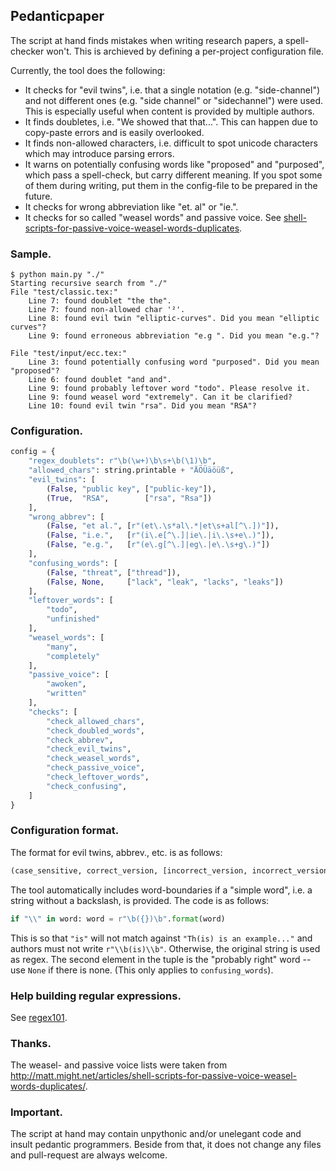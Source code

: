 ## Pedanticpaper

The script at hand finds mistakes when writing research papers, a spell-checker won't. This is archieved by defining a per-project configuration file.

Currently, the tool does the following:

* It checks for "evil twins", i.e. that a single notation (e.g. "side-channel") and not different ones (e.g. "side channel" or "sidechannel") were used. This is especially useful when content is provided by multiple authors.
* It finds doubletes, i.e. "We showed that that...". This can happen due to copy-paste errors and is easily overlooked.
* It finds non-allowed characters, i.e. difficult to spot unicode characters which may introduce parsing errors.
* It warns on potentially confusing words like "proposed" and "purposed", which pass a spell-check, but carry different meaning. If you spot some of them during writing, put them in the config-file to be prepared in the future.
* It checks for wrong abbreviation like "et. al" or "ie.".
* It checks for so called "weasel words" and passive voice. See [shell-scripts-for-passive-voice-weasel-words-duplicates](http://matt.might.net/articles/shell-scripts-for-passive-voice-weasel-words-duplicates/).


### Sample.

```
$ python main.py "./"
Starting recursive search from "./"
File "test/classic.tex:"
	Line 7: found doublet "the the".
	Line 7: found non-allowed char '²'.
	Line 8: found evil twin "elliptic-curves". Did you mean "elliptic curves"?
	Line 9: found erroneous abbreviation "e.g ". Did you mean "e.g."?

File "test/input/ecc.tex:"
	Line 3: found potentially confusing word "purposed". Did you mean "proposed"?
	Line 6: found doublet "and and".
	Line 9: found probably leftover word "todo". Please resolve it.
	Line 9: found weasel word "extremely". Can it be clarified?
	Line 10: found evil twin "rsa". Did you mean "RSA"?
```

### Configuration.

```Python
config = {
    "regex_doublets": r"\b(\w+)\b\s+\b(\1)\b",
    "allowed_chars": string.printable + "ÄÖÜäöüß",
    "evil_twins": [
        (False, "public key", ["public-key"]),
        (True,  "RSA",        ["rsa", "Rsa"])
    ],
    "wrong_abbrev": [
        (False, "et al.", [r"(et\.\s*al\.*|et\s+al[^\.])"]),
        (False, "i.e.",   [r"(i\.e[^\.]|ie\.|i\.\s+e\.)"]),
        (False, "e.g.",   [r"(e\.g[^\.]|eg\.|e\.\s+g\.)"])
    ],
    "confusing_words": [
        (False, "threat", ["thread"]),
        (False, None,     ["lack", "leak", "lacks", "leaks"])
    ],
    "leftover_words": [
        "todo",
        "unfinished"
    ],
    "weasel_words": [
        "many",
        "completely"
    ],
    "passive_voice": [
        "awoken",
        "written"
    ],
    "checks": [
        "check_allowed_chars",
        "check_doubled_words",
        "check_abbrev",
        "check_evil_twins",
        "check_weasel_words",
        "check_passive_voice",
        "check_leftover_words",
        "check_confusing",
    ]
}
```

### Configuration format.

The format for evil twins, abbrev., etc. is as follows:

```python
(case_sensitive, correct_version, [incorrect_version, incorrect_version, ...])
```

The tool automatically includes word-boundaries if a "simple word", i.e. a string without a backslash, is provided. The code is as follows:

```python
if "\\" in word: word = r"\b({})\b".format(word)
```

This is so that `"is"` will not match against `"Th(is) is an example..."` and authors must not write `r"\\b(is)\\b"`. Otherwise, the original string is used as regex. The second element in the tuple is the "probably right" word -- use `None` if there is none. (This only applies to `confusing_words`).

### Help building regular expressions.

See [regex101](https://regex101.com/).

### Thanks.

The weasel- and passive voice lists were taken from http://matt.might.net/articles/shell-scripts-for-passive-voice-weasel-words-duplicates/.

### Important.

The script at hand may contain unpythonic and/or unelegant code and insult pedantic programmers. Beside from that, it does not change any files and pull-request are always welcome.
